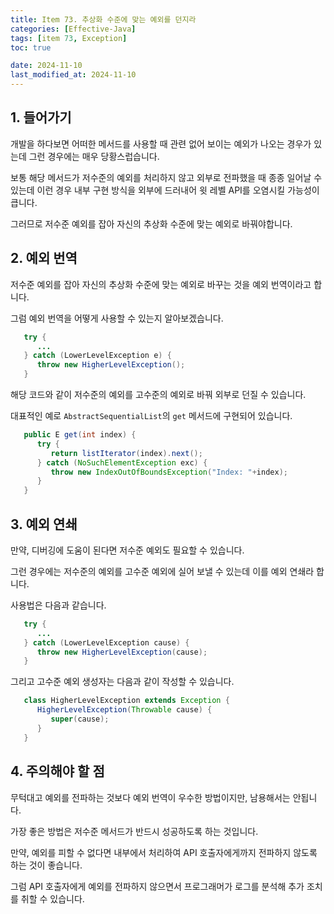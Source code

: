 ```yaml
---
title: Item 73. 추상화 수준에 맞는 예외를 던지라
categories: [Effective-Java]
tags: [item 73, Exception]
toc: true

date: 2024-11-10
last_modified_at: 2024-11-10
---
```


## 1. 들어가기

개발을 하다보면 어떠한 메서드를 사용할 때 관련 없어 보이는 예외가 나오는 경우가 있는데 그런 경우에는 매우 당황스럽습니다.

보통 해당 메서드가 저수준의 예외를 처리하지 않고 외부로 전파했을 때 종종 일어날 수 있는데 이런 경우 내부 구현 방식을 외부에 드러내어 윗 레벨 API를 오염시킬 가능성이 큽니다.

그러므로 저수준 예외를 잡아 자신의 추상화 수준에 맞는 예외로 바꿔야합니다.

## 2. 예외 번역

저수준 예외를 잡아 자신의 추상화 수준에 맞는 예외로 바꾸는 것을 예외 번역이라고 합니다.

그럼 예외 번역을 어떻게 사용할 수 있는지 알아보겠습니다.

```java
   try {
      ...
   } catch (LowerLevelException e) {
      throw new HigherLevelException();
   }
```

해당 코드와 같이 저수준의 예외를 고수준의 예외로 바꿔 외부로 던질 수 있습니다.

대표적인 예로 `AbstractSequentialList`의 `get` 메서드에 구현되어 있습니다.

```java
   public E get(int index) {
      try {
         return listIterator(index).next();
      } catch (NoSuchElementException exc) {
         throw new IndexOutOfBoundsException("Index: "+index);
      }
   }
```

## 3. 예외 연쇄

만약, 디버깅에 도움이 된다면 저수준 예외도 필요할 수 있습니다.

그런 경우에는 저수준의 예외를 고수준 예외에 실어 보낼 수 있는데 이를 예외 연쇄라 합니다.

사용법은 다음과 같습니다.

```java
   try {
      ...
   } catch (LowerLevelException cause) {
      throw new HigherLevelException(cause);
   }
```

그리고 고수준 예외 생성자는 다음과 같이 작성할 수 있습니다.

```java
   class HigherLevelException extends Exception {
      HigherLevelException(Throwable cause) {
         super(cause);
      }
   }
```

## 4. 주의해야 할 점

무턱대고 예외를 전파하는 것보다 예외 번역이 우수한 방법이지만, 남용해서는 안됩니다.

가장 좋은 방법은 저수준 메서드가 반드시 성공하도록 하는 것입니다.

만약, 예외를 피할 수 없다면 내부에서 처리하여 API 호출자에게까지 전파하지 않도록 하는 것이 좋습니다.

그럼 API 호출자에게 예외를 전파하지 않으면서 프로그래머가 로그를 분석해 추가 조치를 취할 수 있습니다.